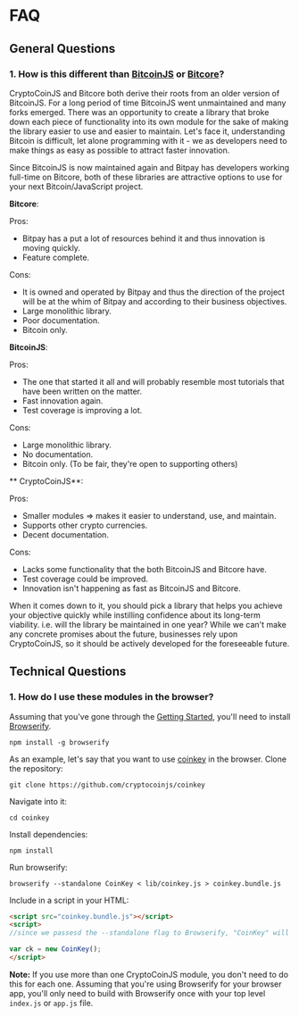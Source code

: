 FAQ
===

General Questions
-----------------

### 1. How is this different than [BitcoinJS][bitcoinjs] or [Bitcore][bitcore]?

CryptoCoinJS and Bitcore both derive their roots from an older version of BitcoinJS. For a long period of time BitcoinJS went unmaintained and many forks emerged. There was an opportunity to create a library that broke down each piece of functionality into its own module for the sake of making the library easier to use and easier to maintain. Let's face it, understanding Bitcoin is difficult, let alone programming with it - we as developers need to make things as easy as possible to attract faster innovation.

Since BitcoinJS is now maintained again and Bitpay has developers working full-time on Bitcore, both of these libraries are attractive options to use for your next Bitcoin/JavaScript project.

**Bitcore**: 

Pros:

- Bitpay has a put a lot of resources behind it and thus innovation is moving quickly.
- Feature complete.

Cons:

- It is owned and operated by Bitpay and thus the direction of the project will be at the whim of Bitpay and according to their business objectives.
- Large monolithic library.
- Poor documentation.
- Bitcoin only.


**BitcoinJS**:

Pros: 

- The one that started it all and will probably resemble most tutorials that have been written on the matter.
- Fast innovation again.
- Test coverage is improving a lot.

Cons:

- Large monolithic library.
- No documentation.
- Bitcoin only. (To be fair, they're open to supporting others)


** CryptoCoinJS**:

Pros:

- Smaller modules => makes it easier to understand, use, and maintain.
- Supports other crypto currencies.
- Decent documentation.

Cons:

- Lacks some functionality that the both BitcoinJS and Bitcore have.
- Test coverage could be improved.
- Innovation isn't happening as fast as BitcoinJS and Bitcore.

When it comes down to it, you should pick a library that helps you achieve your objective quickly while instilling confidence about its long-term viability. i.e. will the library be maintained in one year? While we can't make any concrete promises about the future, businesses rely upon CryptoCoinJS, so it should be actively developed for the foreseeable future.



Technical Questions
-------------------

### 1. How do I use these modules in the browser?

Assuming that you've gone through the [Getting Started](guide/getting-started), you'll need to install [Browserify](https://github.com/substack/node-browserify).

    npm install -g browserify

As an example, let's say that you want to use [coinkey](modules/coinkey) in the browser. Clone the repository:

    git clone https://github.com/cryptocoinjs/coinkey

Navigate into it:

    cd coinkey

Install dependencies:

    npm install

Run browserify:

    browserify --standalone CoinKey < lib/coinkey.js > coinkey.bundle.js

Include in a script in your HTML:

```html
<script src="coinkey.bundle.js"></script>
<script>
//since we passesd the --standalone flag to Browserify, "CoinKey" will be global i.e. attached to `window`

var ck = new CoinKey();
</script>
```

**Note:** If you use more than one CryptoCoinJS module, you don't need to do this for each one. Assuming that you're using Browserify for your browser app, you'll only need to build with Browserify once with your top level `index.js` or `app.js` file.




[bitcoinjs]: https://github.com/bitcoinjs
[bitcore]: http://bitcore.io